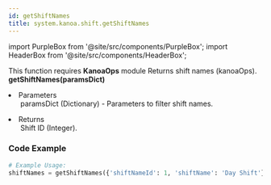 ```yaml
---
id: getShiftNames
title: system.kanoa.shift.getShiftNames
---
```


import PurpleBox from '@site/src/components/PurpleBox';
import HeaderBox from '@site/src/components/HeaderBox';

<PurpleBox>This function requires <b>KanoaOps</b> module</PurpleBox>
<HeaderBox header="Description">Returns shift names (kanoaOps).</HeaderBox>
<HeaderBox header="Syntax">
    <b>getShiftNames(paramsDict)</b>
    <li>Parameters <br />
        <ul>paramsDict (Dictionary) - Parameters to filter shift names.</ul>
    </li>
    <li>Returns <br />
        <ul>Shift ID (Integer).</ul>
    </li>
</HeaderBox>

### Code Example

```python
# Example Usage:
shiftNames = getShiftNames({'shiftNameId': 1, 'shiftName': 'Day Shift'})
